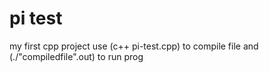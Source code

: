 # pi test
my first cpp project
use (c++ pi-test.cpp) to compile file
and (./"compiledfile".out) to run prog
